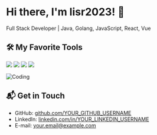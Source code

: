 # Hi there, I'm lisr2023! 👋

Full Stack Developer | Java, Golang, JavaScript, React, Vue

## 🛠️ My Favorite Tools

![](https://img.shields.io/badge/Java-red?style=for-the-badge&logo=java)
![](https://img.shields.io/badge/Golang-blue?style=for-the-badge&logo=go)
![](https://img.shields.io/badge/JavaScript-yellow?style=for-the-badge&logo=javascript)
![](https://img.shields.io/badge/React-61DAFB?style=for-the-badge&logo=react)



<!--START_SECTION:activity-->

![Coding](https://media.giphy.com/media/ZVik7pBtu9dNS/giphy.gif)

## 📬 Get in Touch

- GitHub: [github.com/YOUR_GITHUB_USERNAME](https://github.com/YOUR_GITHUB_USERNAME)
- LinkedIn: [linkedin.com/in/YOUR_LINKEDIN_USERNAME](https://www.linkedin.com/in/YOUR_LINKEDIN_USERNAME)
- E-mail: your.email@example.com

